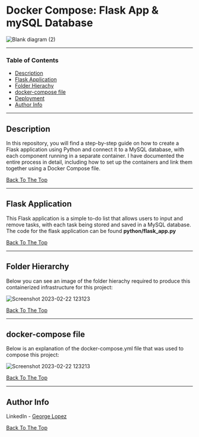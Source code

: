# Docker Compose: Flask App & mySQL Database

![Blank diagram (2)](https://user-images.githubusercontent.com/71076769/220912650-abd99f7b-6e84-46bd-91e4-5fbd2c979bbb.svg)


---

### Table of Contents

- [Description](#description)
- [Flask Application](#flask-application)
- [Folder Hierachy](#folder-hierachy)
- [docker-compose file](#docker-compose-file)
- [Deployment](#deployment)
- [Author Info](#author-info)

---

## Description

In this repository, you will find a step-by-step guide on how to create a Flask application using Python and connect it to a MySQL database, with each component running in a separate container. I have documented the entire process in detail, including how to set up the containers and link them together using a Docker Compose file.

[Back To The Top](#docker-compose-flask-app--mysql-database)

---

## Flask Application

This Flask application is a simple to-do list that allows users to input and remove tasks, with each task being stored and saved in a MySQL database. The code for the flask application can be found **python/flask_app.py**



[Back To The Top](#docker-compose-flask-app--mysql-database)

---

## Folder Hierarchy

Below you can see an image of the folder hierachy required to produce this containerized infrastructure for this project:

![Screenshot 2023-02-22 123123](https://user-images.githubusercontent.com/71076769/220620673-c797ab89-5418-4a58-a29e-caf2a5828967.png)

[Back To The Top](#docker-compose-flask-app--mysql-database)

---

## docker-compose file

Below is an explanation of the docker-compose.yml file that was used to compose this project:

![Screenshot 2023-02-22 123213](https://user-images.githubusercontent.com/71076769/220620646-b623cfdd-857e-43ff-ae0d-c9bb4df44160.png)

[Back To The Top](#docker-compose-flask-app--mysql-database)

---


## Author Info

LinkedIn - [George Lopez](https://www.linkedin.com/in/george-benjamin-lopez/)

[Back To The Top](#docker-compose-flask-app--mysql-database)
